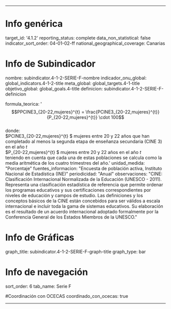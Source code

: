 ---

# Info genérica
target_id: '4.1.2'
reporting_status: complete
data_non_statistical: false
indicator_sort_order: 04-01-02-ff
national_geographical_coverage: Canarias

# Info de Subindicador
nombre: subindicator.4-1-2-SERIE-F-nombre
indicador_onu_global: global_indicators.4-1-2-title
meta_global: global_targets.4-1-title
objetivo_global: global_goals.4-title
definicion: subindicator.4-1-2-SERIE-F-definicion

formula_teorica: '$$PPCINE3_{20-22,mujeres}^{t} = \frac{PCINE3_{20-22,mujeres}^{t}}{P_{20-22,mujeres}^{t}} \cdot 100$$ <br>
donde: <br>
$PCINE3_{20-22,mujeres}^{t} $ mujeres entre 20 y 22 años que han completado al menos la segunda etapa de enseñanza secundaria (CINE 3) en el año $t$<br>
$P_{20-22,mujeres}^{t} $ mujeres entre 20 y 22 años en el año $t$ <br>
teniendo en cuenta que cada una de estas poblaciones se calcula como la media aritmética de los cuatro trimestres del año.'
unidad_medida: "Porcentaje"
fuentes_informacion: "Encuesta de población activa, Instituto Nacional de Estadística (INE)"
periodicidad: "Anual"
observaciones: "CINE: Clasificación Internacional Normalizada de la Educación (UNESCO - 2011). Representa una clasificación estadística de referencia que permite ordenar los programas educativos y sus certificaciones correspondientes por niveles de educación y campos de estudio. Las definiciones y los conceptos básicos de la CINE están concebidos para ser válidos a escala internacional e incluir toda la gama de sistemas educativos. Su elaboración es el resultado de un acuerdo internacional adoptado formalmente por la Conferencia General de los Estados Miembros de la UNESCO."


# Info de Gráficas
graph_title: subindicator.4-1-2-SERIE-F-graph-title
graph_type: bar

# Info de navegación
sort_order: 6
tab_name: Serie F

#Coordinación con OCECAS
coordinado_con_ocecas: true

---